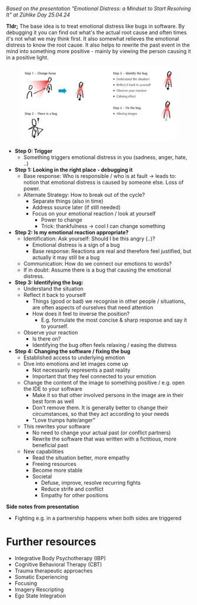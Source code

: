 _Based on the presentation "Emotional Distress: a Mindset to Start Resolving It" at Zühlke Day 25.04.24_

**Tldr;** The base idea is to treat emotional distress like bugs in software. By debugging it you can find out what's the actual root cause and often times it's not what we may think first. It also somewhat relieves the emotional distress to know the root cause. It also helps to rewrite the past event in the mind into something more positive - mainly by viewing the person causing it in a positive light.

<figure><img src="../gitbook/assets/Screenshot 2024-04-25 at 15.56.24.png" alt=""><figcaption></figcaption></figure>

* **Step 0: Trigger**
  * Something triggers emotional distress in you (sadness, anger, hate, ..)
* **Step 1: Looking in the right place - debugging it**
  * Base response: Who is responsible / who is at fault -> leads to: notion that emotional distress is caused by someone else. Loss of power.&#x20;
  * Alternate Strategy: How to break out of the cycle?
    * Separate things (also in time)
    * Address source later (if still needed)
    * Focus on your emotional reaction / look at yourself
      * Power to change
      * Trick: thankfulness -> cool I can change something
* **Step 2: Is my emotional reaction appropriate?**
  * Identification: Ask yourself: Should I be this angry (..)?
    * Emotional distress is a sign of a bug
    * Base response: Reactions are real and therefore feel justified, but actually it may still be a bug
  * Communication: How do we connect our emotions to words?
  * If in doubt: Assume there is a bug that causing the emotional distress.
* **Step 3: Identifying the bug:**&#x20;
  * Understand the situation
  * Reflect it back to yourself
    * Things (good or bad) we recognise in other people / situations, are often aspects of ourselves that need attention
    * How does it feel to inverse the position?
      * E.g. formulate the most concise & sharp response and say it to yourself.
  * Observe your reaction
    * Is there on?
    * Identifying the bug often feels relaxing / easing the distress
* **Step 4: Changing the software / fixing the bug**
  * Established access to underlying emotion
  * Dive into emotions and let images come up
    * Not necessarily represents a past reality
    * Important that they feel connected to your emotion
  * Change the content of the image to something positive / e.g. open the IDE to your software
    * Make it so that other involved persons in the image are in their best form as well
    * Don't remove them. It is generally better to change their circumstances, so that they act according to your needs
    * "Love trumps hate/anger"
  * This rewrites your software
    * No need to change your actual past (or conflict partners)
    * Rewrite the software that was written with a fictitious, more beneficial past
  * New capabilities
    * Read the situation better, more empathy
    * Freeing resources
    * Become more stable
    * Societal
      * Defuse, improve, resolve recurring fights
      * Reduce strife and conflict
      * Empathy for other positions

**Side notes from presentation**

* Fighting e.g. in a partnership happens when both sides are triggered

# Further resources

* Integrative Body Psychotherapy (IBP)
* ﻿﻿Cognitive Behavioral Therapy (CBT)
* ﻿﻿Trauma therapeutic approaches
* ﻿﻿Somatic Experiencing
* ﻿﻿Focusing
* ﻿﻿Imagery Rescripting
* ﻿﻿Ego State Integration
